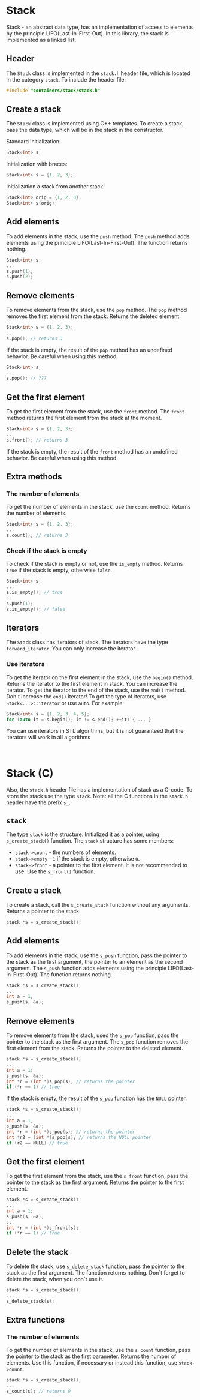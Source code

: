 # Stack

Stack - an abstract data type, has an implementation of access to elements by the principle LIFO(Last-In-First-Out). 
In this library, the stack is implemented as a linked list.

## Header
The `Stack` class is implemented in the `stack.h` header file, which is located in the category `stack`. 
To include the header file:
```cpp
#include "containers/stack/stack.h"
```

## Create a stack
The `Stack` class is implemented using C++ templates. 
To create a stack, pass the data type, which will be in the stack in the constructor.


Standard initialization:
```cpp
Stack<int> s;
```

Initialization with braces:
```cpp
Stack<int> s = {1, 2, 3};
```

Initialization a stack from another stack:
```cpp
Stack<int> orig = {1, 2, 3};
Stack<int> s(orig);
```

## Add elements
To add elements in the stack, use the `push` method. The `push` method adds elements using the principle LIFO(Last-In-First-Out). 
The function returns nothing.
```cpp
Stack<int> s;
...
s.push(1);
s.push(2);
```

## Remove elements
To remove elements from the stack, use the `pop` method. The `pop` method removes the first element from the stack.
Returns the deleted element.
```cpp
Stack<int> s = {1, 2, 3};
...
s.pop(); // returns 3
```
If the stack is empty, the result of the `pop` method has an undefined behavior. Be careful when using this method.
```cpp
Stack<int> s;
...
s.pop(); // ???
```

## Get the first element
To get the first element from the stack, use the `front` method. The `front` method returns the first element from the stack
at the moment.
```cpp
Stack<int> s = {1, 2, 3};
...
s.front(); // returns 3
```
If the stack is empty, the result of the `front` method has an undefined behavior. Be careful when using this method.

## Extra methods
### The number of elements
To get the number of elements in the stack, use the `count` method. Returns the number of elements.
```cpp
Stack<int> s = {1, 2, 3};
...
s.count(); // returns 3
```

### Check if the stack is empty
To check if the stack is empty or not, use the `is_empty` method. Returns `true` if the stack is empty, otherwise `false`.
```cpp
Stack<int> s;
...
s.is_empty(); // true
...
s.push(1);
s.is_empty(); // false
```

## Iterators
The `Stack` class has iterators of stack. The iterators have the type `forward_iterator`. 
You can only increase the iterator.

### Use iterators
To get the iterator on the first element in the stack, use the `begin()` method. 
Returns the iterator to the first element in stack. You can increase the iterator.
To get the iterator to the end of the stack, use the `end()` method. 
Don\`t increase the `end()` iterator! 
To get the type of iterators, use `Stack<...>::iterator` or use `auto`. 
For example:
```cpp
Stack<int> s = {1, 2, 3, 4, 5};
for (auto it = s.begin(); it != s.end(); ++it) { ... }
```
You can use iterators in STL algorithms, but it is not guaranteed that the iterators will work in all algorithms

<br>

# Stack (C)
Also, the `stack.h` header file has a implementation of stack as a C-code. 
To store the stack use the type `stack`. 
Note: all the C functions in the `stack.h` header have the prefix `s_`.

## `stack`
The type `stack` is the structure. 
Initialized it as a pointer, using `s_create_stack()` function. 
The `stack` structure has some members:
* `stack->count` - the numbers of elements.
* `stack->empty` - `1` if the stack is empty, otherwise `0`.
* `stack->front` -  a pointer to the first element. It is not recommended to use. Use the `s_front()` function.

## Create a stack
To create a stack, call the `s_create_stack` function without any arguments. Returns a pointer to the stack.
```c
stack *s = s_create_stack();
```

## Add elements
To add elements in the stack, use the `s_push` function, pass the pointer to the stack as the first argument, 
the pointer to an element as the second argument. 
The `s_push` function adds elements using the principle LIFO(Last-In-First-Out). 
The function returns nothing.
```c
stack *s = s_create_stack();
...
int a = 1;
s_push(s, &a);
```

## Remove elements
To remove elements from the stack, used the `s_pop` function, pass the pointer to the stack as the first argument. 
The `s_pop` function removes the first element from the stack. 
Returns the pointer to the deleted element.
```c
stack *s = s_create_stack();
...
int a = 1;
s_push(s, &a);
int *r = (int *)s_pop(s); // returns the pointer
if (*r == 1) // true
```
If the stack is empty, the result of the `s_pop` function has the `NULL` pointer.
```c
stack *s = s_create_stack();
...
int a = 1;
s_push(s, &a);
int *r = (int *)s_pop(s); // returns the pointer
int *r2 = (int *)s_pop(s); // returns the NULL pointer
if (r2 == NULL) // true
```

## Get the first element
To get the first element from the stack, use the `s_front` function, pass the pointer to the stack as the first argument. 
Returns the pointer to the first element.
```c
stack *s = s_create_stack();
...
int a = 1;
s_push(s, &a);
...
int *r = (int *)s_front(s);
if (*r == 1) // true
```

## Delete the stack
To delete the stack, use `s_delete_stack` function, pass the pointer to the stack as the first argument. 
The function returns nothing. 
Don\`t forget to delete the stack, when you don`t use it.
```c
stack *s = s_create_stack();
...
s_delete_stack(s);
```

## Extra functions
### The number of elements
To get the number of elements in the stack, use the `s_count` function, pass the pointer to the stack as the first parameter. 
Returns the number of elements. 
Use this function, if necessary or instead this function, use `stack->count`.
```c
stack *s = s_create_stack();
...
s_count(s); // returns 0
```

